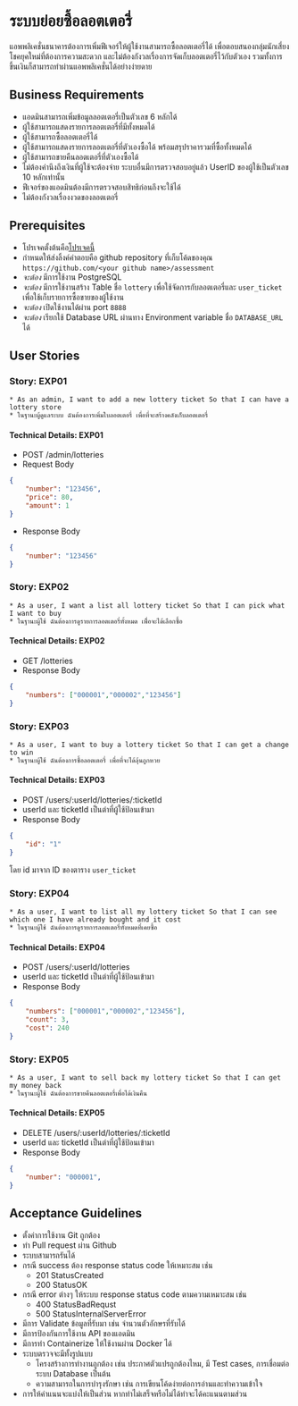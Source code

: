 # ระบบย่อยซื้อลอตเตอรี่
แอพพลิเคชั่นธนาคารต้องการเพิ่มฟีเจอร์ให้ผู้ใช้งานสามารถซื้อลอตเตอรี่ได้ เพื่อตอบสนองกลุ่มนักเสี่ยงโชคยุคใหม่ที่ต้องการความสะดวก และไม่ต้องกังวลเรื่องการจัดเก็บลอตเตอรี่ไว้กับตัวเอง รวมทั้งการขึ้นเงินก็สามารถทำผ่านแอพพลิเคชั่นได้อย่างง่ายดาย

## Business Requirements
- แอดมินสามารถเพิ่มข้อมูลลอตเตอรี่เป็นตัวเลข 6 หลักได้
- ผู้ใช้สามารถแสดงรายการลอตเตอรี่ที่มีทั้งหมดได้
- ผู้ใช้สามารถซื้อลอตเตอรี่ได้
- ผู้ใช้สามารถแสดงรายการลอตเตอรี่ที่ตัวเองซื้อได้ พร้อมสรุปราคารวมที่ซื้อทั้งหมดได้
- ผู้ใช้สามารถขายคืนลอตเตอรี่ที่ตัวเองซื้อได้
- ไม่ต้องคำนึงถึงเงินที่ผู้ใช้จะต้องจ่าย ระบบอื่นมีการตรวจสอบอยู่แล้ว UserID ของผู้ใช้เป็นตัวเลข 10 หลักเท่านั้น
- ฟีเจอร์ของแอดมินต้องมีการตรวจสอบสิทธิก่อนถึงจะใช้ได้
- ไม่ต้องกังวลเรื่องงวดของลอตเตอรี่

## Prerequisites
* โปรเจคตั้งต้นคือ[โปรเจคนี้](https://github.com/KBTG-Kampus-ClassNest-SE-Java/assessment)
* กำหนดให้ส่งลิ้งค์คำตอบคือ github repository ที่เก็บโค้ดของคุณ `https://github.com/<your github name>/assessment`
* *จะต้อง* มีการใช้งาน PostgreSQL
* *จะต้อง* มีการใช้งานสร้าง Table ชื่อ `lottery` เพื่อใช้จัดการกับลอตเตอรี่และ `user_ticket` เพื่อใช้เก็บรายการซื้อขายของผู้ใช้งาน
* *จะต้อง* เปิดใช้งานได้ผ่าน port `8888`
* *จะต้อง* เรียกใช้ Database URL ผ่านทาง Environment variable ชื่อ `DATABASE_URL` ได้


## User Stories
### Story: EXP01
	* As an admin, I want to add a new lottery ticket So that I can have a lottery store
	* ในฐานะผู้ดูแลระบบ ฉันต้องการเพิ่มใบลอตเตอรี่ เพื่อที่จะสร้างคลังเก็บลอตเตอรี่
#### Technical Details: EXP01
* POST /admin/lotteries
* Request Body
```json
{
	"number": "123456",
	"price": 80,
	"amount": 1
}
```
* Response Body
```json
{
	"number": "123456"
}
```


### Story: EXP02
	* As a user, I want a list all lottery ticket So that I can pick what I want to buy
	* ในฐานะผู้ใช้ ฉันต้องการดูรายการลอตเตอรี่ทั้งหมด เพิื่อจะได้เลือกซื้อ
#### Technical Details: EXP02
* GET /lotteries
* Response Body
```json
{
	"numbers": ["000001","000002","123456"]
}
```

### Story: EXP03
	* As a user, I want to buy a lottery ticket So that I can get a change to win
	* ในฐานะผู้ใช้ ฉันต้องการซื้อลอตเตอรี่ เพื่อที่จะได้ลุ้นถูกหวย
#### Technical Details: EXP03
* POST /users/:userId/lotteries/:ticketId
* userId และ ticketId เป็นต่าที่ผู้ใช้ป้อนเข้ามา
* Response Body
```json
{
	"id": "1"
}
```
โดย id มาจาก ID ของตาราง `user_ticket`

### Story: EXP04
	* As a user, I want to list all my lottery ticket So that I can see which one I have already bought and it cost
	* ในฐานะผู้ใช้ ฉันต้องการดูรายการลอตเตอรี่ทั้งหมดที่เคยซื้อ
#### Technical Details: EXP04
* POST /users/:userId/lotteries
* userId และ ticketId เป็นต่าที่ผู้ใช้ป้อนเข้ามา
* Response Body
```json
{
	"numbers": ["000001","000002","123456"],
	"count": 3,
	"cost": 240
}
```

### Story: EXP05
	* As a user, I want to sell back my lottery ticket So that I can get my money back
	* ในฐานะผู้ใช้ ฉันต้องการขายคืนลอตเตอรี่เพื่อได้เงินคืน
#### Technical Details: EXP05
* DELETE /users/:userId/lotteries/:ticketId
* userId และ ticketId เป็นต่าที่ผู้ใช้ป้อนเข้ามา
* Response Body
```json
{
	"number": "000001",
}
```

## Acceptance Guidelines
* ตั้งค่าการใช้งาน Git ถูกต้อง
* ทำ Pull request ผ่าน Github
* ระบบสามารถรันได้
* กรณี success ต้อง response status code ให้เหมาะสม เช่น
	- 201 StatusCreated
	- 200 StatusOK
* กรณี error ต่างๆ ให้ระบบ response status code ตามความเหมาะสม เช่น
	- 400 StatusBadRequst
	- 500 StatusInternalServerError
* มีการ Validate ข้อมูลที่รับมา เช่น จำนวนตัวอักษรที่รับได้
* มีการป้องกันการใช้งาน API ของแอดมิน
* มีการทำ Containerize ให้ใช้งานผ่าน Docker ได้
* ระบบตรวจจะมีทั้งรูปแบบ
	- โครงสร้างการทำงานถูกต้อง เช่น ประกาศตัวแปรถูกต้องไหม, มี Test cases, การเชื่อมต่อระบบ Database เป็นต้น
	- ความสามารถในการบำรุงรักษา เช่น การเขียนโค้ดง่ายต่อการอ่านและทำความเข้าใจ
* การให้คำแนนจะแบ่งให้เป็นส่วน หากทำไม่เสร็จหรือไม่ได้ทำจะได้คะแนนตามส่วน

